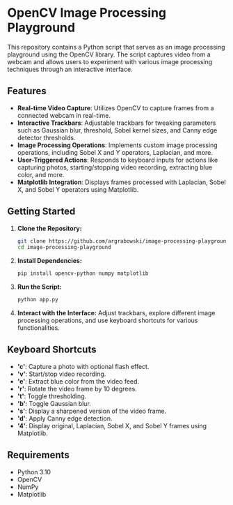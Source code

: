 # OpenCV Image Processing Playground

This repository contains a Python script that serves as an image processing playground using the OpenCV library. The script captures video from a webcam and allows users to experiment with various image processing techniques through an interactive interface.

## Features

- **Real-time Video Capture**: Utilizes OpenCV to capture frames from a connected webcam in real-time.
- **Interactive Trackbars**: Adjustable trackbars for tweaking parameters such as Gaussian blur, threshold, Sobel kernel sizes, and Canny edge detector thresholds.
- **Image Processing Operations**: Implements custom image processing operations, including Sobel X and Y operators, Laplacian, and more.
- **User-Triggered Actions**: Responds to keyboard inputs for actions like capturing photos, starting/stopping video recording, extracting blue color, and more.
- **Matplotlib Integration**: Displays frames processed with Laplacian, Sobel X, and Sobel Y operators using Matplotlib.

## Getting Started

1. **Clone the Repository:**
   ```bash
   git clone https://github.com/argrabowski/image-processing-playground.git
   cd image-processing-playground
   ```

2. **Install Dependencies:**
   ```bash
   pip install opencv-python numpy matplotlib
   ```

3. **Run the Script:**
   ```bash
   python app.py
   ```

4. **Interact with the Interface:**
   Adjust trackbars, explore different image processing operations, and use keyboard shortcuts for various functionalities.

## Keyboard Shortcuts

- **'c'**: Capture a photo with optional flash effect.
- **'v'**: Start/stop video recording.
- **'e'**: Extract blue color from the video feed.
- **'r'**: Rotate the video frame by 10 degrees.
- **'t'**: Toggle thresholding.
- **'b'**: Toggle Gaussian blur.
- **'s'**: Display a sharpened version of the video frame.
- **'d'**: Apply Canny edge detection.
- **'4'**: Display original, Laplacian, Sobel X, and Sobel Y frames using Matplotlib.

## Requirements

- Python 3.10
- OpenCV
- NumPy
- Matplotlib

